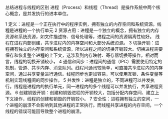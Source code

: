 总结进程与线程的区别
进程（Process）和线程（Thread）是操作系统中两个核心概念，是并发执行的进本单位。

1 定义：进程是一个正在执行中的程序实例，拥有独立的内存空间和系统资源。线程是进程的一个执行单元
2 资源占用：进程是一个独立的概念，拥有独立的内存资源和系统资源，如文件描述符、信号处理等，进程之间的资源隔离性较好。
线程在进程内部创建，共享进程内的内存空间和大部分系统资源。
3 切换开销：进程拥有独立的内存空间和系统资源，所以进程之间的切换开销较大。切换进程需要保存和恢复整个进程的上下文，这涉及到内存映射、寄存器切换等操作。相对而言，线程的切换开销较小，
4 通信和同步：进程间的通信（IPC）需要使用特定的机制，管道、共享内存、消息队列。线程间通讯较简单，可直接共享进程内的内存空间，通过共享变量进行通信。线程同步也更加容易，可以使用互锁、条件变量等机制实现线程间的同步操作。
5 并发性：进程是独立的，不同进程可以并发执行。线程是进程内的执行单元，同一进程内的多个线程可以并发执行，共享进程资源。
6 创建销毁开销：创建和销毁进程的开销较大，包括分配内存空间、建立上下文操作，线程的创建和销毁的开销较小。
7 安全性：进程拥有独立的空间，一个进程的崩溃不会影响到其他进程的正常执行。而线程共享进程的内存空间，一个线程的错误可能回导致整个进程的崩溃。